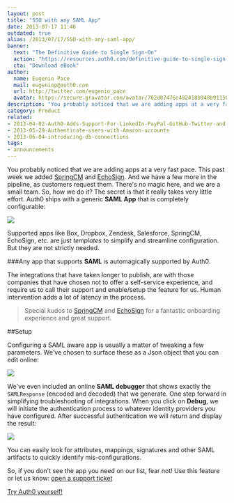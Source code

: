 ```yaml
---
layout: post
title: "SSO with any SAML App"
date: 2013-07-17 11:46
outdated: true
alias: /2013/07/17/SSO-with-any-saml-app/
banner:
  text: "The Definitive Guide to Single Sign-On"
  action: "https://resources.auth0.com/definitive-guide-to-single-sign-on/?utm_source=blog"
  cta: "Download eBook"
author:
  name: Eugenio Pace
  mail: eugeniop@auth0.com
  url: http://twitter.com/eugenio_pace
  avatar: https://secure.gravatar.com/avatar/702d07476c482418b948b911504137a5?s=60
description: "You probably noticed that we are adding apps at a very fast pace. This past week we added SpringCM and EchoSign."
category: Product
related:
- 2013-04-02-Auth0-Adds-Support-For-LinkedIn-PayPal-GitHub-Twitter-and-Facebook
- 2013-05-29-Authenticate-users-with-Amazon-accounts
- 2013-06-04-introducing-db-connections
tags:
- announcements
---
```



You probably noticed that we are adding apps at a very fast pace. This past week we added [SpringCM](http://www.springcm.com) and [EchoSign](http://www.echosign.com). And we have a few more in the pipeline, as customers request them. There's no magic here, and we are a small team. So, how we do it? The secret is that it really takes very little effort. Auth0 ships with a generic __SAML App__ that is completely configurable:

![](https://s3.amazonaws.com/blog.auth0.com/img/saml2-config.png)

Supported apps like Box, Dropbox, Zendesk, Salesforce, SpringCM, EchoSign, etc. are just _templates_ to simplify and streamline configuration. But they are not strictly needed.

###Any app that supports __SAML__ is automagically supported by Auth0.

The integrations that have taken longer to publish, are with those companies that have chosen not to offer a self-service experience, and require us to call their support and enable/setup the feature for us. Human intervention adds a lot of latency in the process.

> Special kudos to [SpringCM](http://www.springcm.com) and [EchoSign](http://www.echosign.com) for a fantastic onboarding experience and great support.

<!-- more -->

##Setup

Configuring a SAML aware app is usually a matter of tweaking a few parameters. We've chosen to surface these as a Json object that you can edit online:

![](https://s3.amazonaws.com/blog.auth0.com/img/saml2-config-param.png)

We've even included an online __SAML debugger__ that shows exactly the `SAMLResponse` (encoded and decoded) that we generate. One step forward in simplifying troubleshooting of integrations. When you click on __Debug__, we will initiate the authentication process to whatever identity providers you have configured. After successful authentication we will return and display the result:

![](https://s3.amazonaws.com/blog.auth0.com/img/saml-debugger.png)

You can easily look for attributes, mappings, signatures and other SAML artifacts to quickly identify mis-configurations.

So, if you don't see the app you need on our list, fear not! Use this feature or let us know:
[open a support ticket](https://support.auth0.com)

[Try Auth0 yourself!](https://auth0.com)
